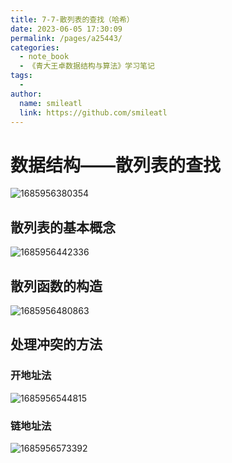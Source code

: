 ```yaml
---
title: 7-7-散列表的查找（哈希）
date: 2023-06-05 17:30:09
permalink: /pages/a25443/
categories:
  - note_book
  - 《青大王卓数据结构与算法》学习笔记
tags:
  - 
author: 
  name: smileatl
  link: https://github.com/smileatl
---
```

数据结构——散列表的查找
============

![1685956380354](/assets/1685956380354.png)

## **散列表的基本概念**

![1685956442336](/assets/1685956442336.png)

## **散列函数的构造**

![1685956480863](/assets/1685956480863.png)

## **处理冲突的方法**

### 开地址法

![1685956544815](/assets/1685956544815.png)

###   链地址法

![1685956573392](/assets/1685956573392.png)